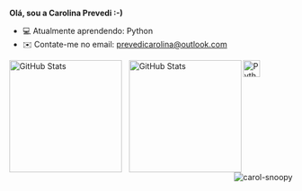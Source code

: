 **Olá, sou a Carolina Prevedi :-)**

- 💻 Atualmente aprendendo: Python
- ✉️ Contate-me no email: prevedicarolina@outlook.com

<p>
  <img 
    align="left" 
    alt="GitHub Stats" 
    height="200" 
    style="padding-right: 10px;" 
    src="https://github-readme-stats.vercel.app/api?username=carolinaprevedi&theme=tokyonight&show_icons=true&hide_border=false&count_private=false)" 
  />

<img 
      align="left" 
      alt="GitHub Stats" 
      height="200" 
      src="https://github-readme-stats.vercel.app/api/top-langs/?username=carolinaprevedi&theme=tokyonight&show_icons=true&hide_border=false&layout=compact" 
  />

<img 
    align="left" 
    alt="Python" 
    title="Python"
    width="30px" 
    style="padding-right: 10px;" 
    src="https://cdn.jsdelivr.net/gh/devicons/devicon@latest/icons/python/python-original.svg" 
/>

<div style="display: inline_block"><br>
  <img align="right" alt="carol-snoopy" src="https://www.icegif.com/wp-content/uploads/2024/02/icegif-426.gif" />
</div>
